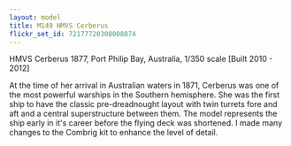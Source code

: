 ```yaml
---
layout: model
title: M149 HMVS Cerberus
flickr_set_id: 72177720308008874
---
```


HMVS Cerberus 1877, Port Philip Bay, Australia, 1/350 scale [Built 2010 - 2012]

At the time of her arrival in Australian waters in 1871, Cerberus was one of the most powerful warships in the Southern hemisphere. She was the first ship to have the classic pre-dreadnought layout with twin turrets fore and aft and a central superstructure between them. The model represents the ship early in it&#39;s career before the flying deck was shortened. I made many changes to the Combrig kit to enhance the level of detail.


